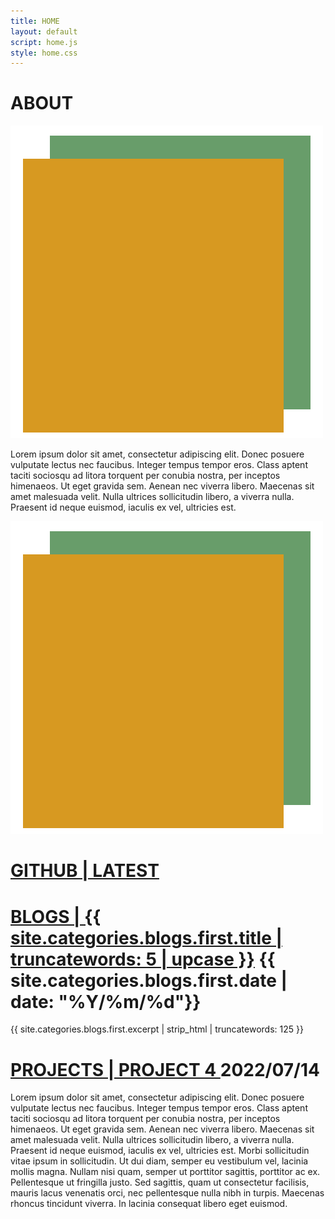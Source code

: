 ```yaml
---
title: HOME
layout: default
script: home.js
style: home.css
---
```

<main>
    <div id="about">
    <h1> ABOUT </h1>
    <img src="/assets/images/squares.png" alt="portrait" id="portraitMobile">
    <p>
        Lorem ipsum dolor sit amet, consectetur adipiscing elit. Donec posuere vulputate lectus nec faucibus. 
        Integer tempus tempor eros. Class aptent taciti sociosqu ad litora torquent per conubia nostra, per inceptos himenaeos. 
        Ut eget gravida sem. Aenean nec viverra libero. Maecenas sit amet malesuada velit. Nulla ultrices sollicitudin libero, 
        a viverra nulla. Praesent id neque euismod, iaculis ex vel, ultricies est.
    </p>
    </div>
    <div id="portrait"><img src="/assets/images/squares.png" alt="portrait"></div>
    <div id="repos">
    <h1><a href="https://www.github.com/q0r3y" target="_blank" class="link"> GITHUB | LATEST </a></h1>
    </div>
    <div id="blogSnip">
    <h1><a href="{{ site.categories.blogs.first.url }}" class="link">BLOGS | {{ site.categories.blogs.first.title | truncatewords: 5 | upcase }}</a>
    <span>{{ site.categories.blogs.first.date | date: "%Y/%m/%d"}}</span>
    </h1>
     <p> {{ site.categories.blogs.first.excerpt | strip_html | truncatewords: 125 }} </p>
    </div>
    <div id="projectSnip">
    <h1><a href="projects.html" class="link">PROJECTS | PROJECT 4 </a><span>2022/07/14</span></h1>
    <p>Lorem ipsum dolor sit amet, consectetur adipiscing elit. Donec posuere vulputate lectus nec faucibus. Integer tempus tempor eros. 
        Class aptent taciti sociosqu ad litora torquent per conubia nostra, per inceptos himenaeos. 
        Ut eget gravida sem. Aenean nec viverra libero. Maecenas sit amet malesuada velit. Nulla ultrices sollicitudin libero, 
        a viverra nulla. Praesent id neque euismod, iaculis ex vel, ultricies est. Morbi sollicitudin vitae ipsum in sollicitudin. 
        Ut dui diam, semper eu vestibulum vel, lacinia mollis magna. Nullam nisi quam, semper ut porttitor sagittis, porttitor ac ex. 
        Pellentesque ut fringilla justo. Sed sagittis, quam ut consectetur facilisis, mauris lacus venenatis orci, 
        nec pellentesque nulla nibh in turpis. Maecenas rhoncus tincidunt viverra. In lacinia consequat libero eget euismod.</p>
    </div>
</main>